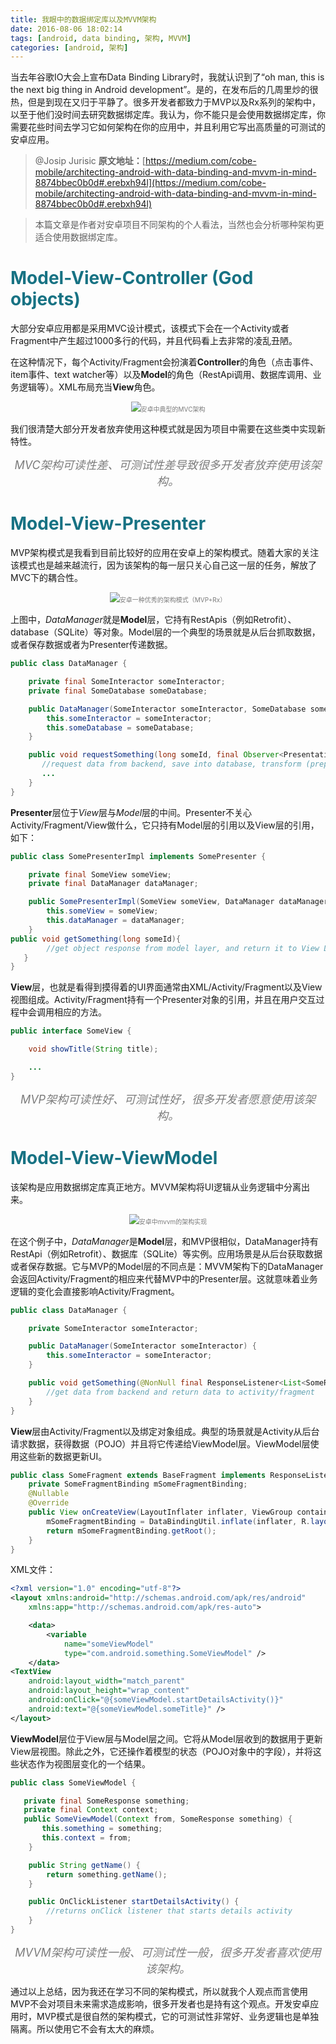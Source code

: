 ```yaml
---
title: 我眼中的数据绑定库以及MVVM架构
date: 2016-08-06 18:02:14
tags: [android, data binding, 架构, MVVM]
categories: [android, 架构]
---
```

 
当去年谷歌IO大会上宣布Data Binding Library时，我就认识到了“oh man, this is the next big thing in Android development”。是的，在发布后的几周里炒的很热，但是到现在又归于平静了。很多开发者都致力于MVP以及Rx系列的架构中，以至于他们没时间去研究数据绑定库。我认为，你不能只是会使用数据绑定库，你需要花些时间去学习它如何架构在你的应用中，并且利用它写出高质量的可测试的安卓应用。

<!--more-->

> @Josip Jurisic
> **原文地址：**[https://medium.com/cobe-mobile/architecting-android-with-data-binding-and-mvvm-in-mind-8874bbec0b0d#.erebxh94l](https://medium.com/cobe-mobile/architecting-android-with-data-binding-and-mvvm-in-mind-8874bbec0b0d#.erebxh94l)


> 本篇文章是作者对安卓项目不同架构的个人看法，当然也会分析哪种架构更适合使用数据绑定库。

<h1>
<font color="#177283"><b>Model-View-Controller (God objects)</b></font>
</h1>
大部分安卓应用都是采用MVC设计模式，该模式下会在一个Activity或者Fragment中产生超过1000多行的代码，并且代码看上去非常的凌乱丑陋。

在这种情况下，每个Activity/Fragment会扮演着**Controller**的角色（点击事件、item事件、text watcher等）以及**Model**的角色（RestApi调用、数据库调用、业务逻辑等）。XML布局充当**View**角色。

<p style="text-align:center">
    <img src="nessy-code-with-mvc.png"><font size="1px" color="#7C7C7C">安卓中典型的MVC架构</font>
</p>

我们很清楚大部分开发者放弃使用这种模式就是因为项目中需要在这些类中实现新特性。

<p style="text-align:center">
    <font color="#7C7C7C" size="4px">
    <i>MVC架构可读性差、可测试性差导致很多开发者放弃使用该架构。</i>
    </font>
</p>

<h1>
<font color="#177283"><b>Model-View-Presenter</b></font>
</h1>
MVP架构模式是我看到目前比较好的应用在安卓上的架构模式。随着大家的关注该模式也是越来越流行，因为该架构的每一层只关心自己这一层的任务，解放了MVC下的耦合性。

<p style="text-align:center">
    <img src="android-mvp.png"><font size="1px" color="#7C7C7C">安卓一种优秀的架构模式（MVP+Rx）</font>    
</p>

上图中，*DataManager*就是**Model**层，它持有RestApis（例如Retrofit）、database（SQLite）等对象。Model层的一个典型的场景就是从后台抓取数据，或者保存数据或者为Presenter传递数据。

```java
public class DataManager {

    private final SomeInteractor someInteractor;
    private final SomeDatabase someDatabase;

    public DataManager(SomeInteractor someInteractor, SomeDatabase someDatabase) {
        this.someInteractor = someInteractor;
        this.someDatabase = someDatabase;
    }

    public void requestSomething(long someId, final Observer<PresentationResponseModel> observer) {
       //request data from backend, save into database, transform (prepare) data for the presentation model, return to presentation model
       ...
    }
}
```


**Presenter**层位于*View*层与*Model*层的中间。Presenter不关心Activity/Fragment/View做什么，它只持有Model层的引用以及View层的引用，如下：

```java
public class SomePresenterImpl implements SomePresenter {

    private final SomeView someView;
    private final DataManager dataManager;

    public SomePresenterImpl(SomeView someView, DataManager dataManager) {
        this.someView = someView;
        this.dataManager = dataManager;
    }
public void getSomething(long someId){
        //get object response from model layer, and return it to View Layer 
   }
}
```


**View**层，也就是看得到摸得着的UI界面通常由XML/Activity/Fragment以及View视图组成。Activity/Fragment持有一个Presenter对象的引用，并且在用户交互过程中会调用相应的方法。

```java
public interface SomeView {

    void showTitle(String title);

    ...
}
```


<p style="text-align:center">
    <font color="#7C7C7C" size="4px">
    <i>MVP架构可读性好、可测试性好，很多开发者愿意使用该架构。</i>
    </font>
</p>


<h1>
<font color="#177283"><b>Model-View-ViewModel</b></font>
</h1>
该架构是应用数据绑定库真正地方。MVVM架构将UI逻辑从业务逻辑中分离出来。

<p style="text-align:center">
    <img src="android-mvvm.png"><font size="1px" color="#7C7C7C">安卓中mvvm的架构实现</font>    
</p>

在这个例子中，*DataManager*是**Model**层，和MVP很相似，DataManager持有RestApi（例如Retrofit）、数据库（SQLite）等实例。应用场景是从后台获取数据或者保存数据。它与MVP的Model层的不同点是：MVVM架构下的DataManager会返回Activity/Fragment的相应来代替MVP中的Presenter层。这就意味着业务逻辑的变化会直接影响Activity/Fragment。

```java
public class DataManager {

    private SomeInteractor someInteractor;

    public DataManager(SomeInteractor someInteractor) {
        this.someInteractor = someInteractor;
    }

    public void getSomething(@NonNull final ResponseListener<List<SomeResponse>> listener) {
        //get data from backend and return data to activity/fragment
    }
}
```


**View**层由Activity/Fragment以及绑定对象组成。典型的场景就是Activity从后台请求数据，获得数据（POJO）并且将它传递给ViewModel层。ViewModel层使用这些新的数据更新UI。

```java
public class SomeFragment extends BaseFragment implements ResponseListener<SomeResponse> {
    private SomeFragmentBinding mSomeFragmentBinding;
    @Nullable
    @Override
    public View onCreateView(LayoutInflater inflater, ViewGroup container, Bundle savedInstanceState) {
        mSomeFragmentBinding = DataBindingUtil.inflate(inflater, R.layout.fragment_something, container, false);
        return mSomeFragmentBinding.getRoot();
    }
}
```


XML文件：

```xml
<?xml version="1.0" encoding="utf-8"?>
<layout xmlns:android="http://schemas.android.com/apk/res/android"
    xmlns:app="http://schemas.android.com/apk/res-auto">

    <data>
        <variable
            name="someViewModel"
            type="com.android.something.SomeViewModel" />
    </data>
<TextView
    android:layout_width="match_parent"
    android:layout_height="wrap_content"
    android:onClick="@{someViewModel.startDetailsActivity()}"     
    android:text="@{someViewModel.someTitle}" />
</layout>
```


**ViewModel**层位于View层与Model层之间。它将从Model层收到的数据用于更新View层视图。除此之外，它还操作着模型的状态（POJO对象中的字段），并将这些状态作为视图层变化的一个结果。

```java
public class SomeViewModel {

   private final SomeResponse something;
   private final Context context;
   public SomeViewModel(Context from, SomeResponse something) {
       this.something = something;
       this.context = from;
    }

    public String getName() {
        return something.getName();
    }

    public OnClickListener startDetailsActivity() {
        //returns onClick listener that starts details activity
    }
}

```


<p style="text-align:center">
    <font color="#7C7C7C" size="4px">
    <i>MVVM架构可读性一般、可测试性一般，很多开发者喜欢使用该架构。</i>
    </font>
</p>

通过以上总结，因为我还在学习不同的架构模式，所以就我个人观点而言使用MVP不会对项目未来需求造成影响，很多开发者也是持有这个观点。开发安卓应用时，MVP模式是很自然的架构模式，它的可测试性非常好、业务逻辑也是单独隔离。所以使用它不会有太大的麻烦。